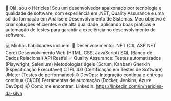 👋 Olá, sou o Héricles!
Sou um desenvolvedor apaixonado por tecnologia e qualidade de software, com experiência em .NET, Quality Assurance e uma sólida formação em Análise e Desenvolvimento de Sistemas. Meu objetivo é criar soluções eficientes e de alta qualidade, aplicando boas práticas e automação de testes para garantir a excelência no desenvolvimento de software.

💻 Minhas habilidades incluem: 
🔧 Desenvolvimento: 
.NET (C#, ASP.NET Core) 
Desenvolvimento Web (HTML, CSS, JavaScript) 
SQL (Banco de Dados Relacional) 
API Restful 
✅ Quality Assurance: 
Testes automatizados (Playwright, Selenium) 
Metodologias ágeis (Scrum, Kanban) 
Gherkin (Especificação Executável) 
CTFL 4.0 (Certificação em Testes de Software) 
JMeter (Testes de performance) 
⚙️ DevOps: 
Integração contínua e entrega contínua (CI/CD) 
Ferramentas de automação (Docker, Jenkins, Azure DevOps) 
📫 Como me encontrar: 
LinkedIn: https://linkedin.com/in/hericles-da-silva 

